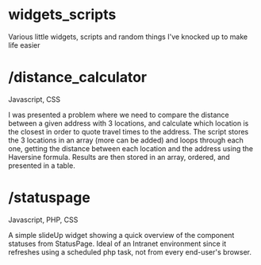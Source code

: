# widgets_scripts
Various little widgets, scripts and random things I've knocked up to make life easier

# /distance_calculator
Javascript, CSS

I was presented a problem where we need to compare the distance between a given address with 3 locations, and calculate which location is the closest in order to quote travel times to the address. 
The script stores the 3 locations in an array (more can be added) and loops through each one, getting the distance between each location and the address using the Haversine formula. Results are then stored in an array, ordered, and presented in a table.

# /statuspage
Javascript, PHP, CSS

A simple slideUp widget showing a quick overview of the component statuses from StatusPage. Ideal of an Intranet environment since it refreshes using a scheduled php task, not from every end-user's browser. 
